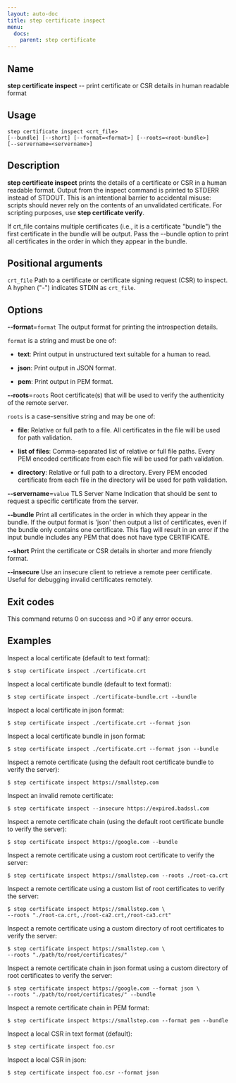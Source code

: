 ```yaml
---
layout: auto-doc
title: step certificate inspect
menu:
  docs:
    parent: step certificate
---
```


## Name
**step certificate inspect** -- print certificate or CSR details in human readable format

## Usage

```raw
step certificate inspect <crt_file>
[--bundle] [--short] [--format=<format>] [--roots=<root-bundle>]
[--servername=<servername>]
```

## Description

**step certificate inspect** prints the details of a certificate
or CSR in a human readable format. Output from the inspect command is printed to
STDERR instead of STDOUT. This is an intentional barrier to accidental
misuse: scripts should never rely on the contents of an unvalidated certificate.
For scripting purposes, use **step certificate verify**.

If crt_file contains multiple certificates (i.e., it is a certificate "bundle")
the first certificate in the bundle will be output. Pass the --bundle option to
print all certificates in the order in which they appear in the bundle.

## Positional arguments

`crt_file`
Path to a certificate or certificate signing request (CSR) to inspect. A hyphen ("-") indicates STDIN as `crt_file`.

## Options


**--format**=`format`
The output format for printing the introspection details.

`format` is a string and must be one of:

- **text**: Print output in unstructured text suitable for a human to read.

- **json**: Print output in JSON format.

- **pem**: Print output in PEM format.

**--roots**=`roots`
Root certificate(s) that will be used to verify the
authenticity of the remote server.

`roots` is a case-sensitive string and may be one of:

- **file**: Relative or full path to a file. All certificates in the file will be used for path validation.

- **list of files**: Comma-separated list of relative or full file paths. Every PEM encoded certificate from each file will be used for path validation.

- **directory**: Relative or full path to a directory. Every PEM encoded certificate from each file in the directory will be used for path validation.

**--servername**=`value`
TLS Server Name Indication that should be sent to request a specific certificate from the server.

**--bundle**
Print all certificates in the order in which they appear in the bundle.
If the output format is 'json' then output a list of certificates, even if
the bundle only contains one certificate. This flag will result in an error
if the input bundle includes any PEM that does not have type CERTIFICATE.

**--short**
Print the certificate or CSR details in shorter and more friendly format.

**--insecure**
Use an insecure client to retrieve a remote peer certificate. Useful for
debugging invalid certificates remotely.

## Exit codes

This command returns 0 on success and >0 if any error occurs.

## Examples

Inspect a local certificate (default to text format):

```shell
$ step certificate inspect ./certificate.crt
```

Inspect a local certificate bundle (default to text format):

```shell
$ step certificate inspect ./certificate-bundle.crt --bundle
```

Inspect a local certificate in json format:

```shell
$ step certificate inspect ./certificate.crt --format json
```

Inspect a local certificate bundle in json format:

```shell
$ step certificate inspect ./certificate.crt --format json --bundle
```

Inspect a remote certificate (using the default root certificate bundle to verify the server):

```shell
$ step certificate inspect https://smallstep.com
```

Inspect an invalid remote certificate:

```shell
$ step certificate inspect --insecure https://expired.badssl.com
```

Inspect a remote certificate chain (using the default root certificate bundle to verify the server):

```shell
$ step certificate inspect https://google.com --bundle
```

Inspect a remote certificate using a custom root certificate to verify the server:

```shell
$ step certificate inspect https://smallstep.com --roots ./root-ca.crt
```

Inspect a remote certificate using a custom list of root certificates to verify the server:

```shell
$ step certificate inspect https://smallstep.com \
--roots "./root-ca.crt,./root-ca2.crt,/root-ca3.crt"
```

Inspect a remote certificate using a custom directory of root certificates to verify the server:

```shell
$ step certificate inspect https://smallstep.com \
--roots "./path/to/root/certificates/"
```

Inspect a remote certificate chain in json format using a custom directory of
root certificates to verify the server:

```shell
$ step certificate inspect https://google.com --format json \
--roots "./path/to/root/certificates/" --bundle
```

Inspect a remote certificate chain in PEM format:

```shell
$ step certificate inspect https://smallstep.com --format pem --bundle
```

Inspect a local CSR in text format (default):

```shell
$ step certificate inspect foo.csr
```

Inspect a local CSR in json:

```shell
$ step certificate inspect foo.csr --format json
```


